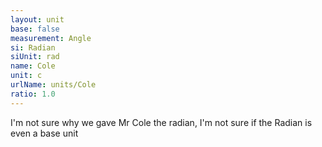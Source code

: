 ```yaml
---
layout: unit
base: false
measurement: Angle
si: Radian
siUnit: rad
name: Cole
unit: c
urlName: units/Cole
ratio: 1.0
---
```


I'm not sure why we gave Mr Cole the radian, I'm not sure if the Radian is even a base unit